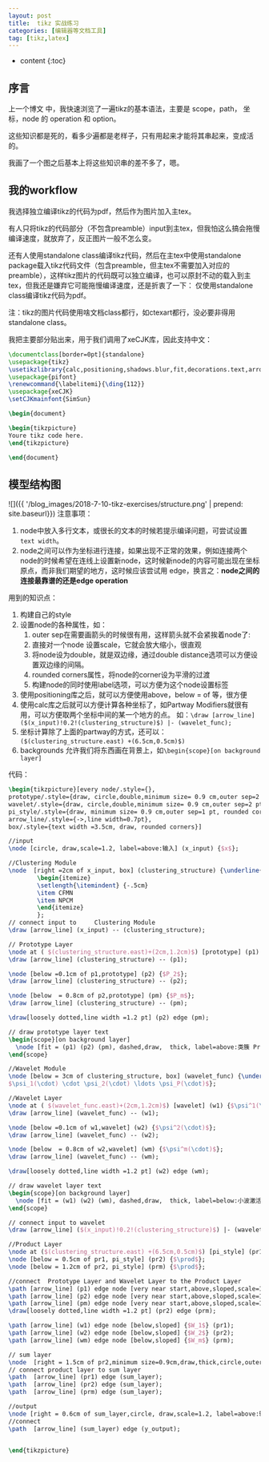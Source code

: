 ```yaml
---
layout: post
title:  tikz 实战练习
categories: [编辑器等文档工具]
tag: [tikz,latex]
---
```


* content
{:toc}

## 序言
上一个博文 中，我快速浏览了一遍tikz的基本语法，主要是 scope，path， 坐标，node 的 operation 和 option。

这些知识都是死的，看多少遍都是老样子，只有用起来才能将其串起来，变成活的。

我画了一个图之后基本上将这些知识串的差不多了，嗯。

## 我的workflow
我选择独立编译tikz的代码为pdf，然后作为图片加入主tex。

有人只将tikz的代码部分（不包含preamble）input到主tex，但我怕这么搞会拖慢编译速度，就放弃了，反正图片一般不怎么变。

还有人使用standalone class编译tikz代码，然后在主tex中使用standalone package载入tikz代码文件（包含preamble，但主tex不需要加入对应的preamble），这样tikz图片的代码既可以独立编译，也可以原封不动的载入到主tex，但我还是嫌弃它可能拖慢编译速度，还是折衷了一下：
仅使用standalone class编译tikz代码为pdf。

注：tikz的图片代码使用啥文档class都行，如ctexart都行，没必要非得用 standalone class。

我把主要部分贴出来，用于我们调用了xeCJK库，因此支持中文：
```tex
\documentclass[border=0pt]{standalone}
\usepackage{tikz}
\usetikzlibrary{calc,positioning,shadows.blur,fit,decorations.text,arrows,arrows.meta,backgrounds}
\usepackage{pifont}
\renewcommand{\labelitemi}{\ding{112}}
\usepackage{xeCJK}
\setCJKmainfont{SimSun}

\begin{document}

\begin{tikzpicture}
Youre tikz code here.
\end{tikzpicture}

\end{document}
```

## 模型结构图
![]({{ '/blog_images/2018-7-10-tikz-exercises/structure.png' | prepend: site.baseurl}})
注意事项：
1. node中放入多行文本，或很长的文本的时候若提示编译问题，可尝试设置 `text width`。
2. node之间可以作为坐标进行连接，如果出现不正常的效果，例如连接两个node的时候希望在连线上设置新node，这时候新node的内容可能出现在坐标原点，而非我们期望的地方，这时候应该尝试用 edge，换言之：__node之间的连接最靠谱的还是edge operation__

用到的知识点：
1. 构建自己的style
2. 设置node的各种属性，如：
    1. outer sep在需要画箭头的时候很有用，这样箭头就不会紧挨着node了:
    2. 直接对一个node 设置scale，它就会放大缩小，很直观
    3. 将node设为double，就是双边缘，通过double distance选项可以方便设置双边缘的间隔。
    4. rounded corners属性，将node的corner设为平滑的过渡
    5. 构建node的同时使用label选项，可以方便为这个node设置标签
1. 使用positioning库之后，就可以方便使用above，below = of 等，很方便
2. 使用calc库之后就可以方便计算各种坐标了，如Partway Modifiers就很有用，可以方便取两个坐标中间的某一个地方的点。 如：`\draw [arrow_line] ($(x_input)!0.2!(clustering_structure)$) |- (wavelet_func);`
3. 坐标计算除了上面的partway的方式，还可以：`($(clustering_structure.east) +(6.5cm,0.5cm)$)`
3. backgrounds 允许我们将东西画在背景上，如`\begin{scope}[on background layer]`

代码：
```tex
\begin{tikzpicture}[every node/.style={},
prototype/.style={draw, circle,double,minimum size= 0.9 cm,outer sep=2 pt,double distance=1pt},
wavelet/.style={draw, circle,double,minimum size= 0.9 cm,outer sep=2 pt,scale =0.8,double distance=1pt},
pi_style/.style={draw, minimum size= 0.9 cm,outer sep=1 pt, rounded corners=0.3cm},
arrow_line/.style={->,line width=0.7pt},
box/.style={text width =3.5cm, draw, rounded corners}]

//input
\node [circle, draw,scale=1.2, label=above:输入] (x_input) {$x$};

//Clustering Module
\node  [right =2cm of x_input, box] (clustering_structure) {\underline{可选的聚类算法} \\ 
        \begin{itemize}
        \setlength{\itemindent} {-.5cm}
        \item CFMN
        \item NPCM  
        \end{itemize}
        };
// connect input to     Clustering Module   
\draw [arrow_line] (x_input) -- (clustering_structure);

// Prototype Layer
\node at ( $(clustering_structure.east)+(2cm,1.2cm)$) [prototype] (p1) {$P_1$};
\draw [arrow_line] (clustering_structure) -- (p1);

\node [below =0.1cm of p1,prototype] (p2) {$P_2$};
\draw [arrow_line] (clustering_structure) -- (p2);

\node [below  = 0.8cm of p2,prototype] (pm) {$P_m$};
\draw [arrow_line] (clustering_structure) -- (pm);

\draw[loosely dotted,line width =1.2 pt] (p2) edge (pm);

// draw prototype layer text
\begin{scope}[on background layer]
  \node [fit = (p1) (p2) (pm), dashed,draw,  thick, label=above:类簇 Prototype, inner sep = 5pt] {};  
\end{scope}

//Wavelet Module
\node [below = 3cm of clustering_structure, box] (wavelet_func) {\underline{小波函数} \\ 
$\psi_1(\cdot) \cdot \psi_2(\cdot) \ldots \psi_P(\cdot)$};

//Wavelet Layer
\node at ( $(wavelet_func.east)+(2cm,1.2cm)$) [wavelet] (w1) {$\psi^1(\cdot)$};
\draw [arrow_line] (wavelet_func) -- (w1);

\node [below =0.1cm of w1,wavelet] (w2) {$\psi^2(\cdot)$};
\draw [arrow_line] (wavelet_func) -- (w2);

\node [below  = 0.8cm of w2,wavelet] (wm) {$\psi^m(\cdot)$};
\draw [arrow_line] (wavelet_func) -- (wm);

\draw[loosely dotted,line width =1.2 pt] (w2) edge (wm);

// draw wavelet layer text
\begin{scope}[on background layer]
  \node [fit = (w1) (w2) (wm), dashed,draw,  thick, label=below:小波激活单元] {};  
\end{scope}

// connect input to wavelet
\draw [arrow_line] ($(x_input)!0.2!(clustering_structure)$) |- (wavelet_func);

//Product Layer
\node at ($(clustering_structure.east) +(6.5cm,0.5cm)$) [pi_style] (pr1) {$\prod$};
\node [below = 0.5cm of pr1, pi_style] (pr2) {$\prod$};
\node [below = 1.2cm of pr2, pi_style] (prm) {$\prod$};

//connect  Prototype Layer and Wavelet Layer to the Product Layer
\path [arrow_line] (p1) edge node [very near start,above,sloped,scale=1.2] {$\gamma_1$} (pr1);
\path [arrow_line] (p2) edge node [very near start,above,sloped,scale=1.2] {$\gamma_2$} (pr2);
\path [arrow_line] (pm) edge node [very near start,above,sloped,scale=1.2] {$\gamma_m$} (prm);
\draw[loosely dotted,line width =1.2 pt] (pr2) edge (prm);

\path [arrow_line] (w1) edge node [below,sloped] {$W_1$} (pr1);
\path [arrow_line] (w2) edge node [below,sloped] {$W_2$} (pr2);
\path [arrow_line] (wm) edge node [below,sloped] {$W_m$} (prm);

// sum layer
\node  [right = 1.5cm of pr2,minimum size=0.9cm,draw,thick,circle,outer sep=1 pt] (sum_layer) {$\sum$};
// connect product layer to sum layer
\path  [arrow_line] (pr1) edge (sum_layer);
\path  [arrow_line] (pr2) edge (sum_layer);
\path  [arrow_line] (prm) edge (sum_layer);

//output
\node [right = 0.6cm of sum_layer,circle, draw,scale=1.2, label=above:输出] (y_output) {$\hat{y}$};
//connect
\path  [arrow_line] (sum_layer) edge (y_output);


\end{tikzpicture}
```
